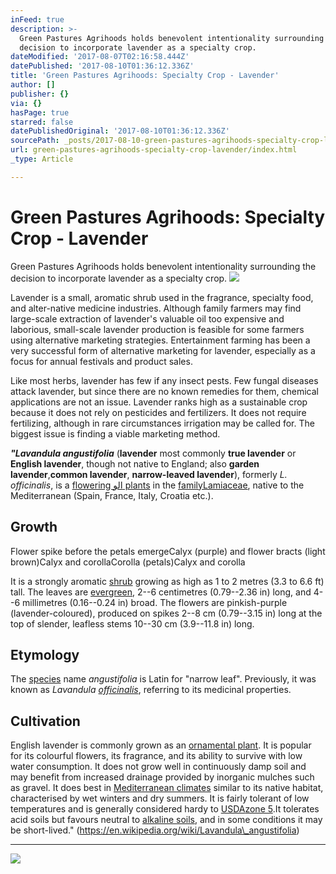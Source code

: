 ```yaml
---
inFeed: true
description: >-
  Green Pastures Agrihoods holds benevolent intentionality surrounding the
  decision to incorporate lavender as a specialty crop.
dateModified: '2017-08-07T02:16:58.444Z'
datePublished: '2017-08-10T01:36:12.336Z'
title: 'Green Pastures Agrihoods: Specialty Crop - Lavender'
author: []
publisher: {}
via: {}
hasPage: true
starred: false
datePublishedOriginal: '2017-08-10T01:36:12.336Z'
sourcePath: _posts/2017-08-10-green-pastures-agrihoods-specialty-crop-lavender.md
url: green-pastures-agrihoods-specialty-crop-lavender/index.html
_type: Article

---
```

# **Green Pastures Agrihoods: Specialty Crop - Lavender**

Green Pastures Agrihoods holds benevolent intentionality surrounding the decision to incorporate lavender as a specialty crop.
![](https://the-grid-user-content.s3-us-west-2.amazonaws.com/f5144667-3118-40be-8815-256d016456fa.jpg)

Lavender is a small, aromatic shrub used in the fragrance, specialty food, and alter-native medicine industries. Although family farmers may find large-scale extraction of lavender's valuable oil too expensive and laborious, small-scale lavender production is feasible for some farmers using alternative marketing strategies. Entertainment farming has been a very successful form of alternative marketing for lavender, especially as a focus for annual festivals and product sales.

Like most herbs, lavender has few if any insect pests. Few fungal diseases attack lavender, but since there are no known remedies for them, chemical applications are not an issue. Lavender ranks high as a sustainable crop because it does not rely on pesticides and fertilizers. It does not require fertilizing, although in rare circumstances irrigation may be called for. The biggest issue is finding a viable marketing method.

_**"Lavandula angustifolia**_ (**lavender** most commonly **true lavender** or **English lavender**, though not native to England; also **garden lavender**,**common lavender**, **narrow-leaved lavender**), formerly _L. officinalis_, is a [flowering الو plants][0] in the [family][1][Lamiaceae][2], native to the Mediterranean (Spain, France, Italy, Croatia etc.).

## Growth

Flower spike before the petals emergeCalyx (purple) and flower bracts (light brown)Calyx and corollaCorolla (petals)Calyx and corolla

It is a strongly aromatic [shrub][3] growing as high as 1 to 2 metres (3.3 to 6.6 ft) tall. The leaves are [evergreen][4], 2--6 centimetres (0.79--2.36 in) long, and 4--6 millimetres (0.16--0.24 in) broad. The flowers are pinkish-purple (lavender-coloured), produced on spikes 2--8 cm (0.79--3.15 in) long at the top of slender, leafless stems 10--30 cm (3.9--11.8 in) long.

## Etymology

The [species][5] name _angustifolia_ is Latin for "narrow leaf". Previously, it was known as _Lavandula [officinalis][6]_, referring to its medicinal properties.

## Cultivation

English lavender is commonly grown as an [ornamental plant][7]. It is popular for its colourful flowers, its fragrance, and its ability to survive with low water consumption. It does not grow well in continuously damp soil and may benefit from increased drainage provided by inorganic mulches such as gravel. It does best in [Mediterranean climates][8] similar to its native habitat, characterised by wet winters and dry summers. It is fairly tolerant of low temperatures and is generally considered hardy to [USDA][9][zone 5][10].It tolerates acid soils but favours neutral to [alkaline soils][11], and in some conditions it may be short-lived." (https://en.wikipedia.org/wiki/Lavandula\_angustifolia)

---

![](https://the-grid-user-content.s3-us-west-2.amazonaws.com/b409299f-9936-46f8-b318-4524e1d208d9.jpg)

[0]: https://en.wikipedia.org/w/index.php?title=Flowering_%D8%A7%D9%84%D9%88_plants&action=edit&redlink=1 "Flowering الو plants (page does not exist)"
[1]: https://en.wikipedia.org/wiki/Family_(biology) "Family (biology)"
[2]: https://en.wikipedia.org/wiki/Lamiaceae "Lamiaceae"
[3]: https://en.wikipedia.org/wiki/Shrub "Shrub"
[4]: https://en.wikipedia.org/wiki/Evergreen "Evergreen"
[5]: https://en.wikipedia.org/wiki/Species "Species"
[6]: https://en.wikipedia.org/wiki/Officinalis "Officinalis"
[7]: https://en.wikipedia.org/wiki/Ornamental_plant "Ornamental plant"
[8]: https://en.wikipedia.org/wiki/Mediterranean_climate "Mediterranean climate"
[9]: https://en.wikipedia.org/wiki/USDA "USDA"
[10]: https://en.wikipedia.org/wiki/Hardiness_zone "Hardiness zone"
[11]: https://en.wikipedia.org/wiki/Alkali_soils "Alkali soils"